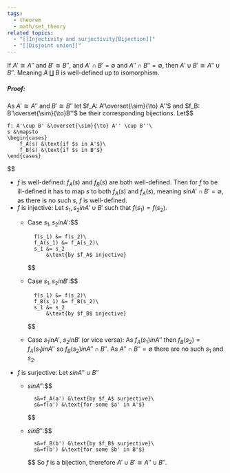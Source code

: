 ```yaml
---
tags:
  - theorem
  - math/set_theory
related topics:
  - "[[Injectivity and surjectivity|Bijection]]"
  - "[[Disjoint union]]"
---
```

If $A' \cong A''$ and $B' \cong B''$, and $A'\cap B' = \emptyset$ and $A''\cap B'' = \emptyset$, then $A' \cup B' \cong A'' \cup B''$. Meaning $A \amalg B$ is well-defined up to isomorphism.
##### Proof:
As $A' \cong A''$ and $B' \cong B''$ let $f_A: A'\overset{\sim}{\to} A''$ and $f_B: B'\overset{\sim}{\to}B''$ be their corresponding bijections. Let$$

	f: A'\cup B' &\overset{\sim}{\to} A'' \cup B''\
	s &\mapsto
	\begin{cases}
		f_A(s) &\text{if $s in A'$}\
		f_B(s) &\text{if $s in B'$}
	\end{cases}

$$
- $f$ is well-defined:
	$f_A(s)$ and $f_B(s)$ are both well-defined. Then for $f$ to be ill-defined it has to map $s$ to both $f_A(s)$ and $f_A(s)$, meaning $s in A' \cap B'=\emptyset$, as there is no such $s$, $f$ is well-defined.
- $f$ is injective:
	Let $s_1,s_2 in A'\cup B'$ such that $f(s_1)=f(s_2)$.
	- Case $s_1, s_2  in A'$:$$
		
			f(s_1) &= f(s_2)\
			f_A(s_1) &= f_A(s_2)\
			s_1 &= s_2
				&\text{by $f_A$ injective}
		
		$$
	- Case $s_1, s_2 in B'$:$$
		
			f(s_1) &= f(s_2)\
			f_B(s_1) &= f_B(s_2)\
			s_1 &= s_2
				&\text{by $f_B$ injective}
		
		$$
	- Case $s_1 in A'$, $s_2 in B'$ (or vice versa):
		As $f_A(s_1) in A''$ then $f_B(s_2)=f_A(s_1) in A''$ so $f_B(s_2) in A'' \cap B''$. As $A''\cap B''=\emptyset$ there are no such $s_1$ and $s_2$.
- $f$ is surjective:
	Let $s in A''\cup B''$
	- $s in A''$:$$
		
			s&=f_A(a') &\text{by $f_A$ surjective}\
			s&=f(a') &\text{for some $a' in A'$}
		
		$$
	- $s in B''$:$$
		
			s&=f_B(b') &\text{by $f_B$ surjective}\
			s&=f(b') &\text{for some $b' in B'$}
		
		$$
So $f$ is a bijection, therefore $A'\cup B' \cong A'' \cup B''$.